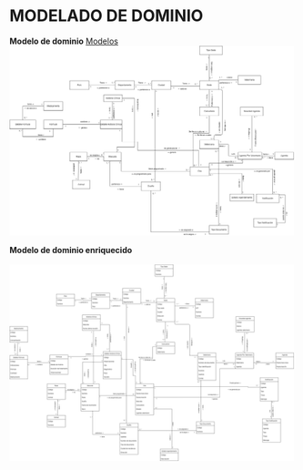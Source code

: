 # MODELADO DE DOMINIO

**Modelo de dominio** 
	[Modelos](https://app.diagrams.net/#G1biPMACpC6PVnlxnaMcAy8FE57Oh2dilD)
	<br>
	<img src="Images\Modelo-Dominio/ModeloDominio.png" alt="Modelo Dominio" width="500">

**Modelo de dominio enriquecido** 	
	<br>
	<img src="Images\Modelo-Dominio/ModeloDominioEnriquecido.png" alt="Modelo Dominio Enriquecido" width="500">
